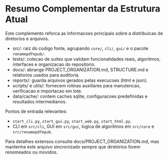 Resumo Complementar da Estrutura Atual
=====================================

Este complemento reforca as informacoes principais sobre a distribuicao de diretorios e arquivos.

- src/: raiz do codigo fonte, agrupando `core/`, `cli/`, `gui/` e o pacote `renamepdfepub/`.
- tests/: colecao de suites que validam funcionalidades reais, algoritmos, interfaces e organizacao do repositorio.
- docs/: abrange PROJECT_ORGANIZATION.md, STRUCTURE.md e relatorios usados para auditoria.
- reports/: guarda arquivos gerados pelas execucoes (html e json).
- scripts/ e utils/: fornecem rotinas auxiliares para manutencao, verificacao e importacao em lote.
- data/cache/: contem caches sqlite, configuracoes predefinidas e resultados intermediarios.

Pontos de entrada relevantes:
- `start_cli.py`, `start_gui.py`, `start_web.py`, `start_html.py`.
- CLI em `src/cli`, GUI em `src/gui`, logica de algoritmos em `src/core` e `src/renamepdfepub`.

Para detalhes extensos consulte docs/PROJECT_ORGANIZATION.md, mas mantenha este arquivo sincronizado sempre que diretórios forem renomeados ou movidos.
